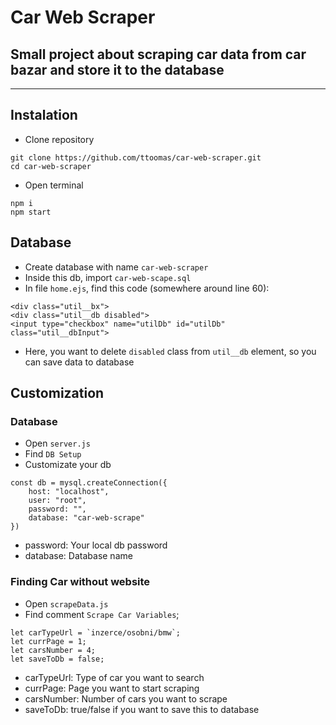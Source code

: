 # Car Web Scraper

## Small project about scraping car data from car bazar and store it to the database

---

## Instalation
- Clone repository
```
git clone https://github.com/ttoomas/car-web-scraper.git
cd car-web-scraper
```
- Open terminal
```
npm i
npm start
```

## Database
- Create database with name `car-web-scraper`
- Inside this db, import `car-web-scape.sql`
- In file `home.ejs`, find this code (somewhere around line 60):
```
<div class="util__bx">
<div class="util__db disabled">
<input type="checkbox" name="utilDb" id="utilDb" class="util__dbInput">
```
- Here, you want to delete `disabled` class from `util__db` element, so you can save data to database

## Customization
### Database
- Open `server.js`
- Find `DB Setup`
- Customizate your db
```
const db = mysql.createConnection({
    host: "localhost",
    user: "root",
    password: "",
    database: "car-web-scrape"
})
```
- password: Your local db password
- database: Database name

### Finding Car without website
- Open `scrapeData.js`
- Find comment `Scrape Car Variables`;
```
let carTypeUrl = `inzerce/osobni/bmw`;
let currPage = 1;
let carsNumber = 4;
let saveToDb = false;
```
- carTypeUrl: Type of car you want to search
- currPage: Page you want to start scraping
- carsNumber: Number of cars you want to scrape
- saveToDb: true/false if you want to save this to database